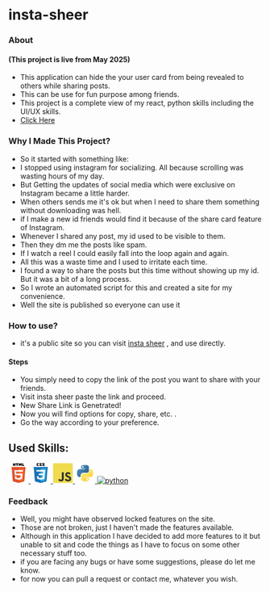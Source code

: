 # insta-sheer
### About
#### (This project is live from May 2025)

- This application can hide the your user card from being revealed to others while sharing posts.
- This can be use for fun purpose among friends.
- This project is a complete view of my react, python skills including the UI/UX skills.
- <a href="https://insta-sheer.42web.io/">Click Here</a>

### Why I Made This Project?
- So it started with something like:
- I stopped using instagram for socializing. All because  scrolling was wasting hours of my day.
- But Getting the updates of social media which were exclusive on Instagram became a little harder.
- When others sends me it's ok but when I need to share them something without downloading was hell.
- if I make a new id friends would find it because of the share card feature of Instagram.
- Whenever I shared any post, my id used to be visible to them.
- Then they dm me the posts like spam.
- If I watch a reel I could easily fall into the loop again and again.
- All this was a waste time and I used to irritate each time.
- I found a way to share the posts but this time without showing up my id. But it was a bit of a long process.
- So I wrote an automated script for this and created a site for my convenience. 
- Well the site is published so everyone can use it 

### How to use?
- it's a public site so you can visit <a href="https://insta-sheer.42web.io/">insta sheer</a> , and use directly.

#### Steps
- You simply need to copy the link of the post you want to share with your friends.
- Visit insta sheer paste the link and proceed.
- New Share Link is Genetrated!
- Now you will find options for copy, share, etc. .
- Go the way according to your preference.
## Used Skills:
<p>
  <a href="https://www.w3.org/html/" target="_blank" rel="noreferrer">
    <img src="https://raw.githubusercontent.com/devicons/devicon/master/icons/html5/html5-original-wordmark.svg" alt="html5" width="40" height="40"/>
  </a>
  <a href="https://www.w3schools.com/css/" target="_blank" rel="noreferrer">
    <img src="https://raw.githubusercontent.com/devicons/devicon/master/icons/css3/css3-original-wordmark.svg" alt="css3" width="40" height="40"/>
  </a>
  <a href="https://developer.mozilla.org/en-US/docs/Web/JavaScript" target="_blank" rel="noreferrer">
    <img src="https://raw.githubusercontent.com/devicons/devicon/master/icons/javascript/javascript-original.svg" alt="javascript" width="40" height="40"/>
  </a>
  <a href="https://www.python.org" target="_blank" rel="noreferrer">
    <img src="https://raw.githubusercontent.com/devicons/devicon/master/icons/python/python-original.svg" alt="python" width="40" height="40"/>
  </a>
  <a href="https://www.php.net" target="_blank" rel="noreferrer">
    <img src="https://www.php.net/images/logos/new-php-logo.png" alt="python" width="40" height="40"/>
  </a>
</p>

### Feedback 
- Well, you might have observed locked features on the site.
- Those are not broken, just I haven't made the features available.
- Although in this application I have decided to add more features to it but unable to sit and code the things as I have to focus on some other necessary stuff too.
- if you are facing any bugs or have some suggestions, please do let me know.
- for now you can pull a request or contact me, whatever you wish.
